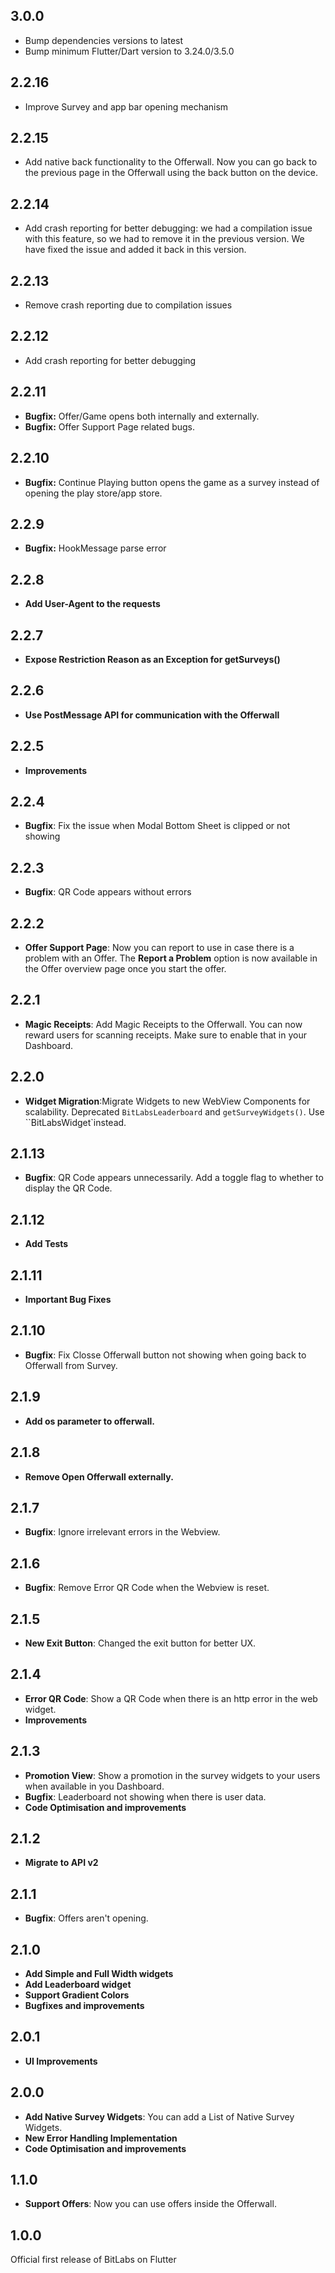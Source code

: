 ## 3.0.0

- Bump dependencies versions to latest
- Bump minimum Flutter/Dart version to 3.24.0/3.5.0

## 2.2.16

- Improve Survey and app bar opening mechanism 

## 2.2.15

- Add native back functionality to the Offerwall. Now you can go back to the previous page in the
  Offerwall using the back button on the device.

## 2.2.14

- Add crash reporting for better debugging: we had a compilation issue with this feature, so we had
  to remove it in the previous version. We have fixed the issue and added it back in this version.

## 2.2.13

- Remove crash reporting due to compilation issues

## 2.2.12

- Add crash reporting for better debugging

## 2.2.11

- **Bugfix:** Offer/Game opens both internally and externally.
- **Bugfix:** Offer Support Page related bugs.

## 2.2.10

- **Bugfix:** Continue Playing button opens the game as a survey instead of opening the play
  store/app store.

## 2.2.9

- **Bugfix:** HookMessage parse error

## 2.2.8

- **Add User-Agent to the requests**

## 2.2.7

- **Expose Restriction Reason as an Exception for getSurveys()**

## 2.2.6

- **Use PostMessage API for communication with the Offerwall**

## 2.2.5

- **Improvements**

## 2.2.4

- **Bugfix**: Fix the issue when Modal Bottom Sheet is clipped or not showing

## 2.2.3

- **Bugfix**: QR Code appears without errors

## 2.2.2

- **Offer Support Page**: Now you can report to use in case there is a problem with an Offer.
  The **Report a Problem** option is now available in the Offer overview page once you start the
  offer.

## 2.2.1

- **Magic Receipts**: Add Magic Receipts to the Offerwall. You can now reward users for scanning
  receipts. Make sure to enable that in your Dashboard.

## 2.2.0

- **Widget Migration**:Migrate Widgets to new WebView Components for scalability.
  Deprecated `BitLabsLeaderboard` and `getSurveyWidgets()`. Use ``BitLabsWidget`instead.

## 2.1.13

- **Bugfix**: QR Code appears unnecessarily. Add a toggle flag to whether to display the QR Code.

## 2.1.12

- **Add Tests**

## 2.1.11

- **Important Bug Fixes**

## 2.1.10

- **Bugfix**: Fix Closse Offerwall button not showing when going back to Offerwall from Survey.

## 2.1.9

- **Add os parameter to offerwall.**

## 2.1.8

- **Remove Open Offerwall externally.**

## 2.1.7

- **Bugfix**: Ignore irrelevant errors in the Webview.

## 2.1.6

- **Bugfix**: Remove Error QR Code when the Webview is reset.

## 2.1.5

- **New Exit Button**: Changed the exit button for better UX.

## 2.1.4

- **Error QR Code**: Show a QR Code when there is an http error in the web widget.
- **Improvements**

## 2.1.3

- **Promotion View**: Show a promotion in the survey widgets to your users when available in you
  Dashboard.
- **Bugfix**: Leaderboard not showing when there is user data.
- **Code Optimisation and improvements**

## 2.1.2

- **Migrate to API v2**

## 2.1.1

- **Bugfix**: Offers aren't opening.

## 2.1.0

- **Add Simple and Full Width widgets**
- **Add Leaderboard widget**
- **Support Gradient Colors**
- **Bugfixes and improvements**

## 2.0.1

- **UI Improvements**

## 2.0.0

- **Add Native Survey Widgets**: You can add a List of Native Survey Widgets.
- **New Error Handling Implementation**
- **Code Optimisation and improvements**

## 1.1.0

- **Support Offers**: Now you can use offers inside the Offerwall.

## 1.0.0

Official first release of BitLabs on Flutter
